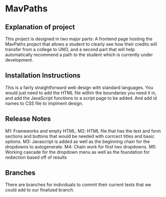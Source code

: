 # MavPaths
## Explanation of project
This project is designed in two major parts: A frontend page hosting the MavPaths project that allows a student to clearly see how their credits will transfer from a college to UNO, and a second part that will help automatically recommend a path to the student which is currently under development.
## Installation Instructions
This is a fairly straightforward web design with standard languages. You would just need to add the HTML file within the boundaries you need it in, and add the JavaScript functions to a script page to be added. And add id names to CSS file to implment design.
## Release Notes
M1: Frameworks and empty HTML.
M2: HTML file that has the text and form sections and buttons that would be needed with corrcect titles and basic options.
M3: Javascript is added as well as the beginning chain for the dropdowns to autogenerate.
M4: Chain work for first two dropdowns.
M5: Working cascade for the dropdown menu as well as the foundation for rediection based off of results
## Branches
There are branches for individuals to commit their current tests that we could add to our finalized branch. 
